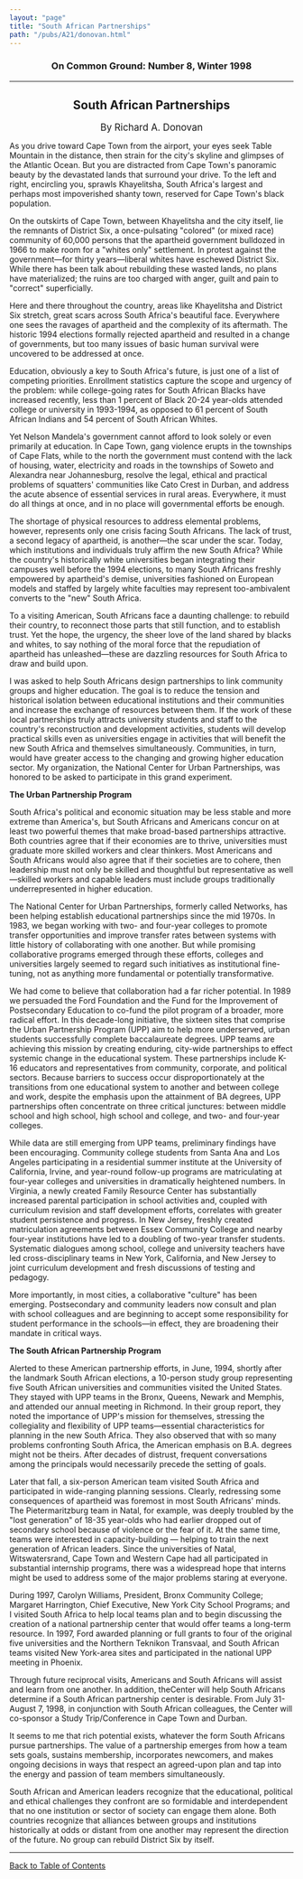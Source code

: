 ```yaml
---
layout: "page"
title: "South African Partnerships"
path: "/pubs/A21/donovan.html"
---
```

<main>
<h3 align="CENTER">On Common Ground: Number 8, Winter 1998</h3>
<hr/>
<h2 align="CENTER">South African Partnerships</h2>
<p align="CENTER"><big>By Richard A. Donovan</big></p>
<p>As you drive toward Cape Town from the airport, your eyes seek Table Mountain in the distance, then strain for the city's skyline and glimpses of the Atlantic Ocean.  But you are distracted from Cape Town's panoramic beauty by the devastated lands that surround your drive.  To the left and right, encircling you, sprawls Khayelitsha, South Africa's largest and perhaps most impoverished shanty town, reserved for Cape Town's black population.</p>
<p>On the outskirts of Cape Town, between Khayelitsha and the city itself, lie the remnants of District Six, a once-pulsating "colored" (or mixed race) community of 60,000 persons that the apartheid government bulldozed in 1966 to make room for a "whites only" settlement.  In protest against the government—for thirty years—liberal whites have eschewed District Six.  While there has been talk about rebuilding these wasted lands, no plans have materialized; the ruins are too charged with anger, guilt and pain to "correct" superficially.  </p>
<p>Here and there throughout the country, areas like Khayelitsha and District Six stretch, great scars across South Africa's beautiful face.  Everywhere one sees the ravages of apartheid and the complexity of its aftermath.  The historic 1994 elections formally rejected apartheid and resulted in a change of governments, but too many issues of basic human survival were uncovered to be addressed at once.  </p>
<p>Education, obviously a key to South Africa's future, is just one of a list of competing priorities.  Enrollment statistics capture the scope and urgency of the problem: while college-going rates for South African Blacks have increased recently, less than 1 percent of Black 20-24 year-olds attended college or university in 1993-1994, as opposed to 61 percent of South African Indians and 54 percent of South African Whites.  </p>
<p>Yet Nelson Mandela's government cannot afford to look solely or even primarily at education.  In Cape Town, gang violence erupts in the townships of Cape Flats, while to the north the government must contend with the lack of housing, water, electricity and roads in the townships  of Soweto and Alexandra near Johannesburg, resolve the legal, ethical and practical problems of squatters' communities like Cato Crest in Durban, and address the acute absence of essential services in rural areas.  Everywhere, it must do all things at once, and in no place will governmental efforts be enough.</p>
<p>The shortage of physical resources to address elemental problems, however, represents only one crisis facing South Africans.  The lack of trust, a second legacy of apartheid, is another—the scar under the scar.  Today, which institutions and individuals truly affirm the new South Africa?  While the country's historically white universities began integrating their campuses well before the 1994 elections, to many South Africans freshly empowered by apartheid's demise, universities fashioned on European models and staffed by largely white faculties may represent too-ambivalent converts to the "new" South Africa.</p>
<p>To a visiting American, South Africans face a daunting challenge:  to rebuild their country, to reconnect those parts that still function, and to establish trust.  Yet the hope, the urgency, the sheer love of the land shared by blacks and whites, to say nothing of the moral force that the repudiation of apartheid has unleashed—these are dazzling resources for South Africa to draw and build upon.</p>
<p>I was asked to help South Africans design partnerships to link community groups and higher education.  The goal is to reduce the tension and historical isolation between educational institutions and their communities and increase the exchange of resources between them.  If the work of these local partnerships truly attracts university students and staff to the country's reconstruction and development activities, students will develop practical skills even as universities engage in activities that will benefit the new South Africa and themselves simultaneously.  Communities, in turn, would have greater access to the changing and growing higher education sector.  My organization, the National Center for Urban Partnerships, was honored to be asked to participate in this grand experiment.</p>
<p><b>The Urban Partnership Program</b></p>
<p>South Africa's political and economic situation may be less stable and more extreme than America's, but South Africans and Americans concur on at least two powerful themes that make broad-based partnerships attractive.  Both countries agree that if their economies are to thrive, universities must graduate more skilled workers and clear thinkers.  Most Americans and South Africans would also agree that if their societies are to cohere, then leadership must not only be skilled and thoughtful but representative as well—skilled workers and capable leaders must include groups traditionally underrepresented in higher education. </p>
<p>The National Center for Urban Partnerships, formerly called Networks, has been helping establish educational partnerships since the mid 1970s.  In 1983, we began working with two- and four-year colleges to promote transfer opportunities and improve transfer rates between systems with little history of collaborating with one another.  But while promising collaborative programs emerged through these efforts, colleges and universities largely seemed to regard such initiatives as institutional fine-tuning, not as anything more fundamental or potentially transformative.</p>
<p>We had come to believe that collaboration had a far richer potential.  In 1989 we persuaded the Ford Foundation and the Fund for the Improvement of Postsecondary Education to co-fund the pilot program of a broader, more radical effort.  In this decade-long initiative, the sixteen sites that comprise the Urban Partnership Program (UPP) aim to help more underserved, urban students successfully complete baccalaureate degrees.  UPP teams are achieving this mission by creating enduring, city-wide partnerships to effect systemic change in the educational system.  These partnerships include K-16 educators and representatives from community, corporate, and political sectors.  Because barriers to success occur disproportionately at the transitions from one educational system to another and between college and work, despite the emphasis upon the attainment of BA degrees, UPP partnerships often concentrate on three critical junctures:  between middle school and high school, high school and college, and two- and four-year colleges. </p>
<p>While data are still emerging from UPP teams, preliminary findings have been encouraging.  Community college students from Santa Ana and Los Angeles participating in a residential summer institute at the University of California, Irvine, and year-round follow-up programs are matriculating at four-year colleges and universities in dramatically heightened numbers.  In Virginia, a newly created Family Resource Center has substantially increased parental participation in school activities and, coupled with curriculum revision and staff development efforts, correlates with greater student persistence and progress.  In New Jersey, freshly created matriculation agreements between Essex Community College and nearby four-year institutions have led to a doubling of two-year transfer students.  Systematic dialogues among school, college and university teachers have led cross-disciplinary teams in New York, California, and New Jersey to joint curriculum development and fresh discussions of testing and pedagogy. </p>
<p>More importantly, in most cities, a collaborative "culture" has been emerging.  Postsecondary and community leaders now consult and plan with school colleagues and are beginning to accept some responsibility for student performance in the schools—in effect, they are broadening their mandate in critical ways.</p>
<p><b>The South African Partnership Program</b></p>
<p>Alerted to these American partnership efforts, in June, 1994, shortly after the landmark South African elections, a 10-person study group representing five South African universities and communities visited the United States.  They stayed with UPP teams in the Bronx, Queens, Newark and Memphis, and attended our annual meeting in Richmond.  In their group report, they noted the importance of UPP's mission for themselves, stressing the collegiality and flexibility of UPP teams—essential characteristics for planning in the new South Africa.  They also observed that with so many problems confronting South Africa, the American emphasis on B.A. degrees might not be theirs.  After decades of distrust, frequent conversations among the principals would necessarily precede the setting of goals.</p>
<p>Later that fall, a six-person American team visited South Africa and participated in wide-ranging planning sessions.  Clearly, redressing some consequences of apartheid was foremost in most South Africans' minds.  The Pietermaritzburg team in Natal, for example, was deeply troubled by the "lost generation" of 18-35 year-olds who had earlier dropped out of secondary school because of violence or the fear of it.  At the same time, teams were interested in capacity-building — helping to train the next generation of African leaders.  Since the universities of Natal, Witswatersrand, Cape Town and Western Cape had all participated in substantial internship programs, there was a widespread hope that interns might be used to address some of the major problems staring at everyone.</p>
<p>During 1997, Carolyn Williams, President, Bronx Community College; Margaret Harrington, Chief Executive, New York City School Programs; and I visited South Africa to help local teams plan and to begin discussing the creation of a national partnership center that would offer teams a long-term resource.  In 1997, Ford awarded planning or full grants to four of the original five universities and the Northern Teknikon Transvaal, and South African teams visited New York-area sites and participated in the national UPP meeting in Phoenix.</p>
<p>Through future reciprocal visits, Americans and South Africans will assist and learn from one another.  In addition, theCenter will help South Africans determine if a South African partnership center is desirable.  From July 31-August 7, 1998, in conjunction with South African colleagues, the Center will co-sponsor a Study Trip/Conference in Cape Town and Durban.</p>
<p>It seems to me that rich potential exists, whatever the form South Africans pursue partnerships.  The value of a partnership emerges from how a team sets goals, sustains membership, incorporates newcomers, and makes ongoing decisions in ways that respect an agreed-upon plan and tap into the energy and passion of team members simultaneously.</p>
<p>South African and American leaders recognize that the educational, political and ethical challenges they confront are so formidable and interdependent that no one institution or sector of society can engage them alone.  Both countries recognize that alliances between groups and institutions historically at odds or distant from one another may represent the direction of the future.  No group can rebuild District Six by itself.</p>
<hr/>
<p><a href=".\">Back to Table of Contents</a></p>
</main>